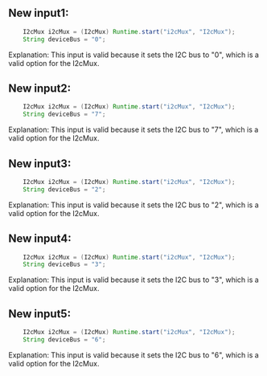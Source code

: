## New input1:
```java
    I2cMux i2cMux = (I2cMux) Runtime.start("i2cMux", "I2cMux");
    String deviceBus = "0";
```
Explanation: This input is valid because it sets the I2C bus to "0", which is a valid option for the I2cMux.

## New input2:
```java
    I2cMux i2cMux = (I2cMux) Runtime.start("i2cMux", "I2cMux");
    String deviceBus = "7";
```
Explanation: This input is valid because it sets the I2C bus to "7", which is a valid option for the I2cMux.

## New input3:
```java
    I2cMux i2cMux = (I2cMux) Runtime.start("i2cMux", "I2cMux");
    String deviceBus = "2";
```
Explanation: This input is valid because it sets the I2C bus to "2", which is a valid option for the I2cMux.

## New input4:
```java
    I2cMux i2cMux = (I2cMux) Runtime.start("i2cMux", "I2cMux");
    String deviceBus = "3";
```
Explanation: This input is valid because it sets the I2C bus to "3", which is a valid option for the I2cMux.

## New input5:
```java
    I2cMux i2cMux = (I2cMux) Runtime.start("i2cMux", "I2cMux");
    String deviceBus = "6";
```
Explanation: This input is valid because it sets the I2C bus to "6", which is a valid option for the I2cMux.
